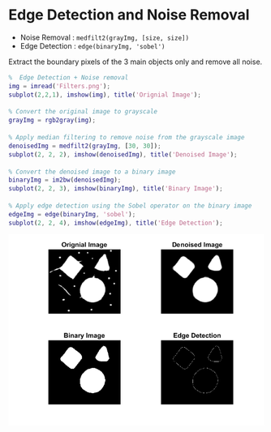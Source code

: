 # Edge Detection and Noise Removal

- Noise Removal : `medfilt2(grayImg, [size, size])`
- Edge Detection : `edge(binaryImg, 'sobel')`


Extract the boundary pixels of the 3 main objects only and remove all noise.

```matlab
%  Edge Detection + Noise removal
img = imread('Filters.png');
subplot(2,2,1), imshow(img), title('Orignial Image');

% Convert the original image to grayscale
grayImg = rgb2gray(img);

% Apply median filtering to remove noise from the grayscale image
denoisedImg = medfilt2(grayImg, [30, 30]);
subplot(2, 2, 2), imshow(denoisedImg), title('Denoised Image');

% Convert the denoised image to a binary image
binaryImg = im2bw(denoisedImg);
subplot(2, 2, 3), imshow(binaryImg), title('Binary Image');

% Apply edge detection using the Sobel operator on the binary image
edgeImg = edge(binaryImg, 'sobel');
subplot(2, 2, 4), imshow(edgeImg), title('Edge Detection');
```

![Edge Detection and Noise Removal](output.png)

